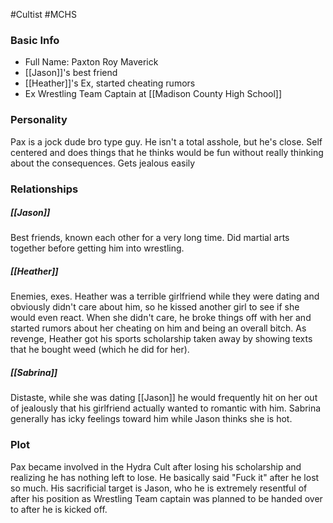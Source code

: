 #Cultist #MCHS 

### Basic Info

- Full Name: Paxton Roy Maverick
- [[Jason]]'s best friend
- [[Heather]]'s Ex, started cheating rumors
- Ex Wrestling Team Captain at [[Madison County High School]]

### Personality

Pax is a jock dude bro type guy. He isn't a total asshole, but he's close. Self centered and does things that he thinks would be fun without really thinking about the consequences. Gets jealous easily 

### Relationships

##### [[Jason]]
Best friends, known each other for a very long time. Did martial arts together before getting him into wrestling. 

##### [[Heather]]
Enemies, exes. Heather was a terrible girlfriend while they were dating and obviously didn't care about him, so he kissed another girl to see if she would even react. When she didn't care, he broke things off with her and started rumors about her cheating on him and being an overall bitch. As revenge, Heather got his sports scholarship taken away by showing texts that he bought weed (which he did for her). 

##### [[Sabrina]]
Distaste, while she was dating [[Jason]] he would frequently hit on her out of jealously that his girlfriend actually wanted to romantic with him. Sabrina generally has icky feelings toward him while Jason thinks she is hot.

### Plot

Pax became involved in the Hydra Cult after losing his scholarship and realizing he has nothing left to lose. He basically said "Fuck it" after he lost so much. His sacrificial target is Jason, who he is extremely resentful of after his position as Wrestling Team captain was planned to be handed over to after he is kicked off. 